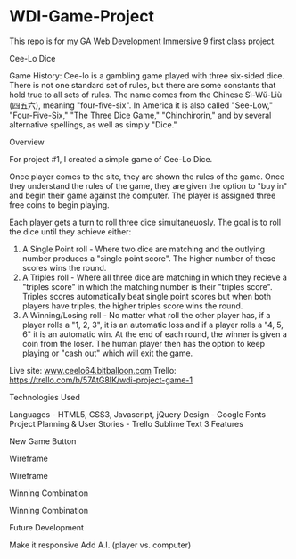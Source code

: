 # WDI-Game-Project
This repo is for my GA Web Development Immersive 9 first class project. 

Cee-Lo Dice

Game History: 
Cee-lo is a gambling game played with three six-sided dice. There is not one standard set of rules, but there are some constants that hold true to all sets of rules. The name comes from the Chinese Sì-Wŭ-Liù (四五六), meaning "four-five-six". In America it is also called "See-Low," "Four-Five-Six," "The Three Dice Game," "Chinchirorin," and by several alternative spellings, as well as simply "Dice."

Overview

For project #1, I created a simple game of Cee-Lo Dice.


Once player comes to the site, they are shown the rules of the game. Once they understand the rules of the game, they are given the option to "buy in" and begin their game against the computer. The player is assigned three free coins to begin playing.

Each player gets a turn to roll three dice simultaneuosly. The goal is to roll the dice until they achieve either:
1. A Single Point roll - Where two dice are matching and the outlying number produces a "single point score". The higher number of these scores wins the round.
2. A Triples roll - Where all three dice are matching in which they recieve a "triples score" in which the matching number is their "triples score". Triples scores automatically beat single point scores but when both players have triples, the higher triples score wins the round. 
3. A Winning/Losing roll - No matter what roll the other player has, if a player rolls a "1, 2, 3", it is an automatic loss and if a player rolls a "4, 5, 6" it is an automatic win. 
At the end of each round, the winner is given a coin from the loser. The human player then has the option to keep playing or "cash out" which will exit the game. 

Live site: www.ceelo64.bitballoon.com
Trello: https://trello.com/b/57AtG8IK/wdi-project-game-1

Technologies Used

Languages - HTML5, CSS3, Javascript, jQuery
Design - Google Fonts
Project Planning & User Stories - Trello
Sublime Text 3
Features


New Game Button

Wireframe

Wireframe

Winning Combination

Winning Combination

Future Development

Make it responsive
Add A.I. (player vs. computer)